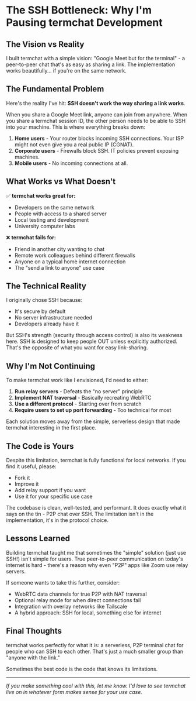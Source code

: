 # The SSH Bottleneck: Why I'm Pausing termchat Development

## The Vision vs Reality

I built termchat with a simple vision: "Google Meet but for the terminal" - a peer-to-peer chat that's as easy as sharing a link. The implementation works beautifully... if you're on the same network.

## The Fundamental Problem

Here's the reality I've hit: **SSH doesn't work the way sharing a link works**.

When you share a Google Meet link, anyone can join from anywhere. When you share a termchat session ID, the other person needs to be able to SSH into your machine. This is where everything breaks down:

1. **Home users** - Your router blocks incoming SSH connections. Your ISP might not even give you a real public IP (CGNAT).
2. **Corporate users** - Firewalls block SSH. IT policies prevent exposing machines.
3. **Mobile users** - No incoming connections at all.

## What Works vs What Doesn't

✅ **termchat works great for:**
- Developers on the same network
- People with access to a shared server
- Local testing and development
- University computer labs

❌ **termchat fails for:**
- Friend in another city wanting to chat
- Remote work colleagues behind different firewalls  
- Anyone on a typical home internet connection
- The "send a link to anyone" use case

## The Technical Reality

I originally chose SSH because:
- It's secure by default
- No server infrastructure needed
- Developers already have it

But SSH's strength (security through access control) is also its weakness here. SSH is designed to keep people OUT unless explicitly authorized. That's the opposite of what you want for easy link-sharing.

## Why I'm Not Continuing

To make termchat work like I envisioned, I'd need to either:

1. **Run relay servers** - Defeats the "no server" principle
2. **Implement NAT traversal** - Basically recreating WebRTC
3. **Use a different protocol** - Starting over from scratch
4. **Require users to set up port forwarding** - Too technical for most

Each solution moves away from the simple, serverless design that made termchat interesting in the first place.

## The Code is Yours

Despite this limitation, termchat is fully functional for local networks. If you find it useful, please:

- Fork it
- Improve it  
- Add relay support if you want
- Use it for your specific use case

The codebase is clean, well-tested, and performant. It does exactly what it says on the tin - P2P chat over SSH. The limitation isn't in the implementation, it's in the protocol choice.

## Lessons Learned

Building termchat taught me that sometimes the "simple" solution (just use SSH!) isn't simple for users. True peer-to-peer communication on today's internet is hard - there's a reason why even "P2P" apps like Zoom use relay servers.

If someone wants to take this further, consider:
- WebRTC data channels for true P2P with NAT traversal
- Optional relay mode for when direct connections fail
- Integration with overlay networks like Tailscale
- A hybrid approach: SSH for local, something else for internet

## Final Thoughts

termchat works perfectly for what it is: a serverless, P2P terminal chat for people who can SSH to each other. That's just a much smaller group than "anyone with the link."

Sometimes the best code is the code that knows its limitations.

---

*If you make something cool with this, let me know. I'd love to see termchat live on in whatever form makes sense for your use case.*